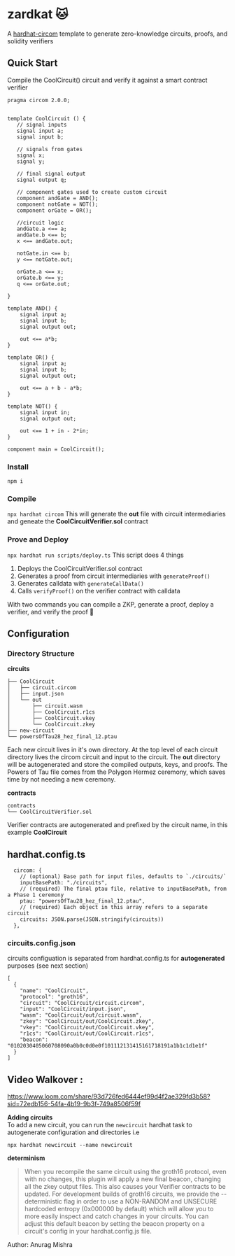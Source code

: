 # zardkat 🐱

A [hardhat-circom](https://github.com/projectsophon/hardhat-circom) template to generate zero-knowledge circuits, proofs, and solidity verifiers

## Quick Start
Compile the CoolCircuit() circuit and verify it against a smart contract verifier

```
pragma circom 2.0.0;


template CoolCircuit () {
   // signal inputs
   signal input a;
   signal input b;

   // signals from gates
   signal x;
   signal y;

   // final signal output
   signal output q;

   // component gates used to create custom circuit
   component andGate = AND();
   component notGate = NOT();
   component orGate = OR();

   //circuit logic 
   andGate.a <== a;
   andGate.b <== b;
   x <== andGate.out;

   notGate.in <== b;
   y <== notGate.out;

   orGate.a <== x;
   orGate.b <== y;
   q <== orGate.out;

}

template AND() {
    signal input a;
    signal input b;
    signal output out;

    out <== a*b;
}

template OR() {
    signal input a;
    signal input b;
    signal output out;

    out <== a + b - a*b;
}

template NOT() {
    signal input in;
    signal output out;

    out <== 1 + in - 2*in;
}

component main = CoolCircuit();
```
### Install
`npm i`

### Compile
`npx hardhat circom` 
This will generate the **out** file with circuit intermediaries and geneate the **CoolCircuitVerifier.sol** contract

### Prove and Deploy
`npx hardhat run scripts/deploy.ts`
This script does 4 things  
1. Deploys the CoolCircuitVerifier.sol contract
2. Generates a proof from circuit intermediaries with `generateProof()`
3. Generates calldata with `generateCallData()`
4. Calls `verifyProof()` on the verifier contract with calldata

With two commands you can compile a ZKP, generate a proof, deploy a verifier, and verify the proof 🎉

## Configuration
### Directory Structure
**circuits**
```
├── CoolCircuit
│   ├── circuit.circom
│   ├── input.json
│   └── out
│       ├── circuit.wasm
│       ├── CoolCircuit.r1cs
│       ├── CoolCircuit.vkey
│       └── CoolCircuit.zkey
├── new-circuit
└── powersOfTau28_hez_final_12.ptau
```
Each new circuit lives in it's own directory. At the top level of each circuit directory lives the circom circuit and input to the circuit.
The **out** directory will be autogenerated and store the compiled outputs, keys, and proofs. The Powers of Tau file comes from the Polygon Hermez ceremony, which saves time by not needing a new ceremony. 


**contracts**
```
contracts
└── CoolCircuitVerifier.sol
```
Verifier contracts are autogenerated and prefixed by the circuit name, in this example **CoolCircuit**

## hardhat.config.ts
```
  circom: {
    // (optional) Base path for input files, defaults to `./circuits/`
    inputBasePath: "./circuits",
    // (required) The final ptau file, relative to inputBasePath, from a Phase 1 ceremony
    ptau: "powersOfTau28_hez_final_12.ptau",
    // (required) Each object in this array refers to a separate circuit
    circuits: JSON.parse(JSON.stringify(circuits))
  },
```
### circuits.config.json
circuits configuation is separated from hardhat.config.ts for **autogenerated** purposes (see next section)
```
[
  {
    "name": "CoolCircuit",
    "protocol": "groth16",
    "circuit": "CoolCircuit/circuit.circom",
    "input": "CoolCircuit/input.json",
    "wasm": "CoolCircuit/out/circuit.wasm",
    "zkey": "CoolCircuit/out/CoolCircuit.zkey",
    "vkey": "CoolCircuit/out/CoolCircuit.vkey",
    "r1cs": "CoolCircuit/out/CoolCircuit.r1cs",
    "beacon": "0102030405060708090a0b0c0d0e0f101112131415161718191a1b1c1d1e1f"
  }
]
```
## Video Walkover : 

https://www.loom.com/share/93d726fed6444ef99d4f2ae329fd3b58?sid=72edb156-54fa-4b19-9b3f-749a8506f59f



**Adding circuits**   
To add a new circuit, you can run the `newcircuit` hardhat task to autogenerate configuration and directories i.e  
```
npx hardhat newcircuit --name newcircuit
```

**determinism**
> When you recompile the same circuit using the groth16 protocol, even with no changes, this plugin will apply a new final beacon, changing all the zkey output files. This also causes your Verifier contracts to be updated.
> For development builds of groth16 circuits, we provide the --deterministic flag in order to use a NON-RANDOM and UNSECURE hardcoded entropy (0x000000 by default) which will allow you to more easily inspect and catch changes in your circuits. You can adjust this default beacon by setting the beacon property on a circuit's config in your hardhat.config.js file.

Author: Anurag Mishra
